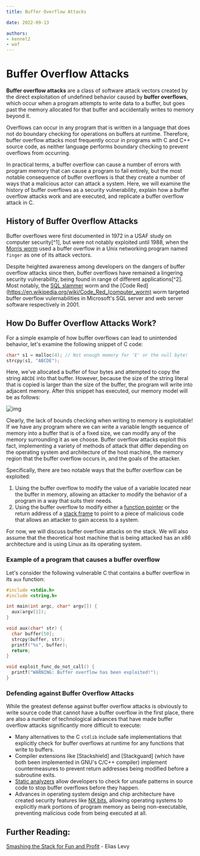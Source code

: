 ```yaml
---
title: Buffer Overflow Attacks

date: 2022-09-13

authors:
- kennel2
- waf
---
```


<link rel="stylesheet" href="https://cdnjs.cloudflare.com/ajax/libs/prism-themes/1.9.0/prism-a11y-dark.min.css" integrity="sha512-bd1K4DEquIavX49RSZHIE0Ye6RFOVlGLhtGow9KDbLYqOd/ufhshkP0GoJoVR1jqj7FmOffvVIKuq1tcXlN9ZA==" crossorigin="anonymous" referrerpolicy="no-referrer"/>

# Buffer Overflow Attacks

**Buffer overflow attacks** are a class of software attack vectors created by the direct exploitation of undefined behavior caused by **buffer overflows**, which occur when a program attempts to write data to a buffer, but goes past the memory allocated for that buffer and accidentally writes to memory beyond it. 

Overflows can occur in any program that is written in a language that does not do boundary checking for operations on buffers at runtime. Therefore, buffer overflow attacks most frequently occur in programs with C and C++ source code, as neither language performs boundary checking to prevent overflows from occurring.

In practical terms, a buffer overflow can cause a number of errors with program memory that can cause a program to fail entirely, but the most notable consequence of buffer overflows is that they create a number of ways that a malicious actor can attack a system. Here, we will examine the history of buffer overflows as a security vulnerability, explain how a buffer overflow attacks work and are executed, and replicate a buffer overflow attack in C.

## History of Buffer Overflow Attacks

Buffer overflows were first documented in 1972 in a USAF study on computer security[^1], but were not notably exploited until 1988, when the [Morris worm](https://en.wikipedia.org/wiki/Morris_worm) used a buffer overflow in a Unix networking program named `finger` as one of its attack vectors. 

Despite heighted awareness among developers on the dangers of buffer overflow attacks since then, buffer overflows have remained a lingering security vulnerability, being found in range of different applications[^2]. Most notably, the [SQL slammer](https://en.wikipedia.org/wiki/SQL_Slammer) worm and the [Code Red](https://en.wikipedia.org/wiki/Code_Red_(computer_worm) worm targeted buffer overflow vulernabilities in Microsoft's SQL server and web server software respectively in 2001.

## How Do Buffer Overflow Attacks Work?

For a simple example of how buffer overflows can lead to unintended behavior, let's examine the following snippet of C code:

```c
char* s1 = malloc(4); // Not enough memory for 'E' or the null byte!
strcpy(s1, "ABCDE");
```

Here, we've allocated a buffer of four bytes and attempted to copy the string `ABCDE` into that buffer. However, because the size of the string literal that is copied is larger than the size of the buffer, the program will write into adjacent memory. After this snippet has executed, our memory model will be as follows:

![img](../static/c-strings/overflowdiagram.png)

Clearly, the lack of bounds checking when writing to memory is exploitable! If we have any program where we can write a variable length sequence of memory into a buffer that is of a fixed size, we can modify any of the memory surrounding it as we choose. Buffer overflow attacks exploit this fact, implementing a variety of methods of attack that differ depending on the operating system and architecture of the host machine, the memory region that the buffer overflow occurs in, and the goals of the attacker.

Specifically, there are two notable ways that the buffer overflow can be exploited:
1. Using the buffer overflow to modify the value of a variable located near the buffer in memory, allowing an attacker to modify the behavior of a program in a way that suits their needs.
2. Using the buffer overflow to modify either a [function pointer](https://en.wikipedia.org/wiki/Function_pointer) or the return address of a [stack frame](https://en.wikipedia.org/wiki/Call_stack) to point to a piece of malicious code that allows an attacker to gain access to a system. 

For now, we will discuss buffer overflow attacks on the stack. We will also assume that the theoretical host machine that is being attacked has an x86 architecture and is using Linux as its operating system.

### Example of a program that causes a buffer overflow

Let's consider the following vulnerable C that contains a buffer overflow in its `aux` function:

```c
#include <stdio.h>
#include <string.h>

int main(int argc, char* argv[]) {
  aux(argv[1]);
}

void aux(char* str) {
  char buffer[50];
  strcpy(buffer, str);
  printf("%s", buffer);
  return;
}

void exploit_func_do_not_call() {
  printf("WARNING: Buffer overflow has been exploited!");
}
```

### Defending against Buffer Overflow Attacks

While the greatest defense against buffer overflow attacks is obviously to write source code that cannot have a buffer overflow in the first place, there are also a number of technological advances that have made buffer overflow attacks significantly more difficult to execute:

- Many alternatives to the C `stdlib` include safe implementations that explicitly check for buffer overflows at runtime for any functions that write to buffers.
- Compiler extensions like [Stackshield] and [Stackguard] (which have both been implemented in GNU's C/C++ compiler) implement countermeasures to prevent return addresses being modified before a subroutine exits.
- [Static analyzers](https://en.wikipedia.org/wiki/Static_program_analysis) allow developers to check for unsafe patterns in source code to stop buffer overflows before they happen.
- Advances in operating system design and chip architecture have created security features like [NX bits](https://en.wikipedia.org/wiki/NX_bit), allowing operating systems to explicitly mark portions of program memory as being non-executable, preventing malicious code from being executed at all.

## Further Reading:

[Smashing the Stack for Fun and Profit](http://phrack.org/issues/49/14.html) - Elias Levy
